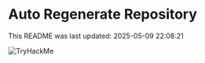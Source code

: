 # Auto Regenerate Repository

This README was last updated: 2025-05-09 22:08:21

 ![TryHackMe](https://tryhackme.com/badge/533634)